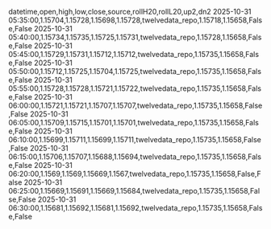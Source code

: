 datetime,open,high,low,close,source,rollH20,rollL20,up2,dn2
2025-10-31 05:35:00,1.15704,1.15728,1.15698,1.15728,twelvedata_repo,1.15718,1.15658,False,False
2025-10-31 05:40:00,1.15734,1.15735,1.15725,1.15731,twelvedata_repo,1.15728,1.15658,False,False
2025-10-31 05:45:00,1.15729,1.15731,1.15712,1.15712,twelvedata_repo,1.15735,1.15658,False,False
2025-10-31 05:50:00,1.15712,1.15725,1.15704,1.15725,twelvedata_repo,1.15735,1.15658,False,False
2025-10-31 05:55:00,1.15728,1.15728,1.15721,1.15722,twelvedata_repo,1.15735,1.15658,False,False
2025-10-31 06:00:00,1.15721,1.15721,1.15707,1.15707,twelvedata_repo,1.15735,1.15658,False,False
2025-10-31 06:05:00,1.15709,1.15715,1.15701,1.15701,twelvedata_repo,1.15735,1.15658,False,False
2025-10-31 06:10:00,1.15699,1.15711,1.15699,1.15711,twelvedata_repo,1.15735,1.15658,False,False
2025-10-31 06:15:00,1.15706,1.15707,1.15688,1.15694,twelvedata_repo,1.15735,1.15658,False,False
2025-10-31 06:20:00,1.1569,1.1569,1.15669,1.1567,twelvedata_repo,1.15735,1.15658,False,False
2025-10-31 06:25:00,1.15669,1.15691,1.15669,1.15684,twelvedata_repo,1.15735,1.15658,False,False
2025-10-31 06:30:00,1.15681,1.15692,1.15681,1.15692,twelvedata_repo,1.15735,1.15658,False,False

